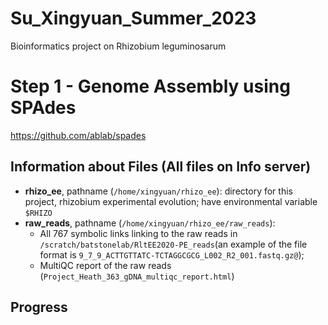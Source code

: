 # Su_Xingyuan_Summer_2023
Bioinformatics project on Rhizobium leguminosarum 

# Step 1 - Genome Assembly using SPAdes <br>
https://github.com/ablab/spades

## Information about Files (All files on Info server)
- **rhizo_ee**, pathname (``/home/xingyuan/rhizo_ee``): directory for this project, rhizobium experimental evolution; have environmental variable ``$RHIZO`` <br>
- **raw_reads**, pathname (``/home/xingyuan/rhizo_ee/raw_reads``): 
   - All 767 symbolic links linking to the raw reads in ``/scratch/batstonelab/RltEE2020-PE_reads``(an example of the file format is ``9_7_9_ACTTGTTATC-TCTAGGCGCG_L002_R2_001.fastq.gz@``); 
   - MultiQC report of the raw reads (``Project_Heath_363_gDNA_multiqc_report.html``)


## Progress 
